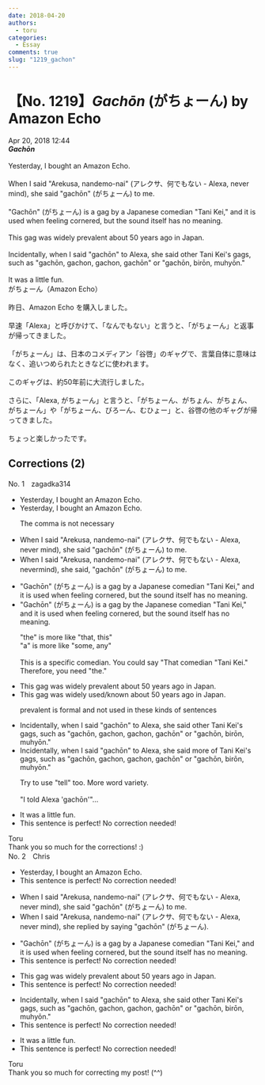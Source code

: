 ```yaml
---
date: 2018-04-20
authors:
  - toru
categories:
  - Essay
comments: true
slug: "1219_gachon"
---
```


# 【No. 1219】<strong><em>Gachōn</em></strong> (がちょーん) by Amazon Echo
<div class="date">Apr 20, 2018 12:44</div>
<div id="post"><div id="body_show_ori">
<strong><em>Gachōn</em></strong><br/><br/>Yesterday, I bought an Amazon Echo.<br/><br/>When I said "Arekusa, nandemo-nai" (アレクサ、何でもない - Alexa, never mind), she said "gachōn" (がちょーん) to me.<br/><br/>"Gachōn" (がちょーん) is a gag by a Japanese comedian "Tani Kei," and it is used when feeling cornered, but the sound itself has no meaning.<br/><br/>This gag was widely prevalent about 50 years ago in Japan.<br/><br/>Incidentally, when I said "gachōn" to Alexa, she said other Tani Kei's gags, such as "gachōn, gachon, gachon, gachōn" or "gachōn, birōn, muhyōn."<br/><br/>It was a little fun.
</div></div>

<!-- more -->

<div id="post_ja"><div id="body_show_mo">
がちょーん（Amazon Echo）<br/><br/>昨日、Amazon Echo を購入しました。<br/><br/>早速「Alexa」と呼びかけて、「なんでもない」と言うと、「がちょーん」と返事が帰ってきました。<br/><br/>「がちょーん」は、日本のコメディアン「谷啓」のギャグで、言葉自体に意味はなく、追いつめられたときなどに使われます。<br/><br/>このギャグは、約50年前に大流行しました。<br/><br/>さらに、「Alexa, がちょーん」と言うと、「がちょーん、がちょん、がちょん、がちょーん」や「がちょーん、びろーん、むひょー」と、谷啓の他のギャグが帰ってきました。<br/><br/>ちょっと楽しかったです。
</div></div>

## Corrections (2)
<div id="block"><div class="first_name"> No. 1　<span class="just_name">zagadka314</span></div><div id="block2">
<ul class="correction_field">
<li class="incorrect">Yesterday, I bought an Amazon Echo.</li>
<li class="corrected correct">
Yesterday<span class="f_gray">,</span> I bought an Amazon Echo.
<p class="correction_comment">The comma is not necessary</p>
</li>
</ul>
<ul class="correction_field">
<li class="incorrect">When I said "Arekusa, nandemo-nai" (アレクサ、何でもない - Alexa, never mind), she said "gachōn" (がちょーん) to me.</li>
<li class="corrected correct">
When I said "Arekusa, nandemo-nai" (アレクサ、何でもない - Alexa, neve<span class="f_blue">rm</span>ind), she said<span class="f_red">,</span> "gachōn" (がちょーん) to me.
</li>
</ul>
<ul class="correction_field">
<li class="incorrect">"Gachōn" (がちょーん) is a gag by a Japanese comedian "Tani Kei," and it is used when feeling cornered, but the sound itself has no meaning.</li>
<li class="corrected correct">
"Gachōn" (がちょーん) is a gag by <span class="f_red">the</span> Japanese comedian "Tani Kei," and it is used when feeling cornered, but the sound itself has no meaning.
<p class="correction_comment">"the" is more like "that, this" <br/>"a" is more like "some, any"<br/><br/>This is a specific comedian. You could say "That comedian "Tani Kei." Therefore, you need "the."</p>
</li>
</ul>
<ul class="correction_field">
<li class="incorrect">This gag was widely prevalent about 50 years ago in Japan.</li>
<li class="corrected correct">
This gag was widely <span class="f_blue">used/known </span>about 50 years ago in Japan.
<p class="correction_comment">prevalent is formal and not used in these kinds of sentences</p>
</li>
</ul>
<ul class="correction_field">
<li class="incorrect">Incidentally, when I said "gachōn" to Alexa, she said other Tani Kei's gags, such as "gachōn, gachon, gachon, gachōn" or "gachōn, birōn, muhyōn."</li>
<li class="corrected correct">
Incidentally, when I said "gachōn" to Alexa, she said <span class="f_blue">more of </span>Tani Kei's gags, such as "gachōn, gachon, gachon, gachōn" or "gachōn, birōn, muhyōn."
<p class="correction_comment">Try to use "tell" too. More word variety. <br/><br/>"I told Alexa 'gachōn'"…</p>
</li>
</ul>
<ul class="correction_field">
<li class="incorrect">It was a little fun.</li>
<li class="corrected perfect">This sentence is perfect! No correction needed!</li>
</ul>
</div><div class="name"><span class="just_name">Toru</span><br>
Thank you so much for the corrections! :)
</div>
</div>
<div id="block"><div class="first_name"> No. 2　<span class="just_name">Chris</span></div><div id="block2">
<ul class="correction_field">
<li class="incorrect">Yesterday, I bought an Amazon Echo.</li>
<li class="corrected perfect">This sentence is perfect! No correction needed!</li>
</ul>
<ul class="correction_field">
<li class="incorrect">When I said "Arekusa, nandemo-nai" (アレクサ、何でもない - Alexa, never mind), she said "gachōn" (がちょーん) to me.</li>
<li class="corrected correct">
When I said "Arekusa, nandemo-nai" (アレクサ、何でもない - Alexa, never mind), she <span class="f_blue">replied by saying</span> "gachōn" (がちょーん).
</li>
</ul>
<ul class="correction_field">
<li class="incorrect">"Gachōn" (がちょーん) is a gag by a Japanese comedian "Tani Kei," and it is used when feeling cornered, but the sound itself has no meaning.</li>
<li class="corrected perfect">This sentence is perfect! No correction needed!</li>
</ul>
<ul class="correction_field">
<li class="incorrect">This gag was widely prevalent about 50 years ago in Japan.</li>
<li class="corrected perfect">This sentence is perfect! No correction needed!</li>
</ul>
<ul class="correction_field">
<li class="incorrect">Incidentally, when I said "gachōn" to Alexa, she said other Tani Kei's gags, such as "gachōn, gachon, gachon, gachōn" or "gachōn, birōn, muhyōn."</li>
<li class="corrected perfect">This sentence is perfect! No correction needed!</li>
</ul>
<ul class="correction_field">
<li class="incorrect">It was a little fun.</li>
<li class="corrected perfect">This sentence is perfect! No correction needed!</li>
</ul>
</div><div class="name"><span class="just_name">Toru</span><br>
Thank you so much for correcting my post! (^^)
</div>
</div>
